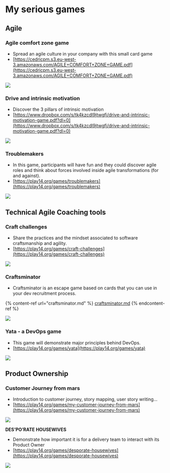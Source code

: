 # My serious games

## Agile

### Agile comfort zone game

* Spread an agile culture in your company with this small card game
* [https://cedricpm.s3.eu-west-3.amazonaws.com/AGILE+COMFORT+ZONE+GAME.pdf](https://cedricpm.s3.eu-west-3.amazonaws.com/AGILE+COMFORT+ZONE+GAME.pdf)

![](<../.gitbook/assets/image (386).png>)

### Drive and intrinsic motivation

* Discover the 3 pillars of intrinsic motivation
* [https://www.dropbox.com/s/tk4kzcdl9jtwgfj/drive-and-intrinsic-motivation-game.pdf?dl=0](https://www.dropbox.com/s/tk4kzcdl9jtwgfj/drive-and-intrinsic-motivation-game.pdf?dl=0)

![](<../.gitbook/assets/image (387).png>)

### Troublemakers

* In this game, participants will have fun and they could discover agile roles and think about forces involved inside agile transformations (for and against).
* [https://play14.org/games/troublemakers](https://play14.org/games/troublemakers)

![](<../.gitbook/assets/image (384).png>)

## Technical Agile Coaching tools

### Craft challenges

* Share the practices and the mindset associated to software craftsmanship and agility.
* [https://play14.org/games/craft-challenges](https://play14.org/games/craft-challenges)

![](<../.gitbook/assets/image (388).png>)

### Craftsminator

* Craftsminator is an escape game based on cards that you can use in your dev recruitment process.

{% content-ref url="craftsminator.md" %}
[craftsminator.md](craftsminator.md)
{% endcontent-ref %}

![](<../.gitbook/assets/image (389).png>)

### Yata - a DevOps game

* This game will demonstrate major principles behind DevOps.
* [https://play14.org/games/yata](https://play14.org/games/yata)

![](<../.gitbook/assets/image (385).png>)

## Product Ownership

### **Customer Journey from mars**&#x20;

* Introduction to customer journey, story mapping, user story writing...
* [https://play14.org/games/my-customer-journey-from-mars](https://play14.org/games/my-customer-journey-from-mars)

![](<../.gitbook/assets/image (380).png>)

**DES’PO’RATE HOUSEWIVES**

* Demonstrate how important it is for a delivery team to interact with its Product Owner
* [https://play14.org/games/desporate-housewives](https://play14.org/games/desporate-housewives)

![](<../.gitbook/assets/image (383).png>)

